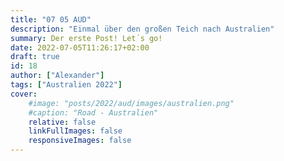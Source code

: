 ```yaml
---
title: "07 05 AUD"
description: "Einmal über den großen Teich nach Australien"
summary: Der erste Post! Let´s go!
date: 2022-07-05T11:26:17+02:00
draft: true
id: 18
author: ["Alexander"]
tags: ["Australien 2022"]
cover:
    #image: "posts/2022/aud/images/australien.png"
    #caption: "Road - Australien"
    relative: false
    linkFullImages: false
    responsiveImages: false
---
```

